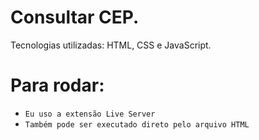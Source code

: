 # Consultar CEP.

Tecnologias utilizadas: HTML, CSS e JavaScript.

<!-- ### Instalação:

- `npm install` -->

# Para rodar:

- `Eu uso a extensão Live Server`
- `Também pode ser executado direto pelo arquivo HTML`
